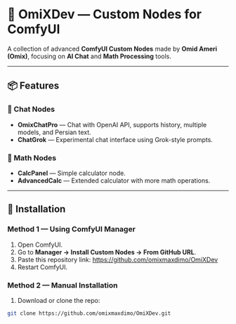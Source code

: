 # 🧠 OmiXDev — Custom Nodes for ComfyUI

A collection of advanced **ComfyUI Custom Nodes** made by **Omid Ameri (Omix)**, focusing on **AI Chat** and **Math Processing** tools.

---

## 📦 Features

### 🔹 Chat Nodes
- **OmixChatPro** — Chat with OpenAI API, supports history, multiple models, and Persian text.
- **ChatGrok** — Experimental chat interface using Grok-style prompts.

### 🔹 Math Nodes
- **CalcPanel** — Simple calculator node.
- **AdvancedCalc** — Extended calculator with more math operations.

---

## 🧰 Installation

### Method 1 — Using **ComfyUI Manager**
1. Open ComfyUI.
2. Go to **Manager → Install Custom Nodes → From GitHub URL**.
3. Paste this repository link:
		https://github.com/omixmaxdimo/OmiXDev
4. Restart ComfyUI.

### Method 2 — Manual Installation
1. Download or clone the repo:
```bash
git clone https://github.com/omixmaxdimo/OmiXDev.git
